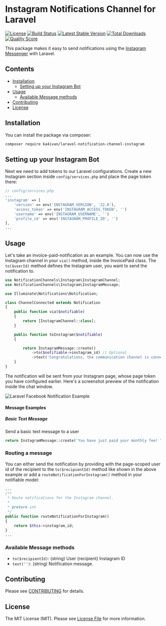 # Instagram Notifications Channel for Laravel

[![License](https://img.shields.io/packagist/l/ka4ivan/laravel-notification-channel-instagram.svg?style=for-the-badge)](https://packagist.org/packages/ka4ivan/laravel-notification-channel-instagram)
[![Build Status](https://img.shields.io/github/stars/ka4ivan/laravel-notification-channel-instagram.svg?style=for-the-badge)](https://github.com/ka4ivan/laravel-notification-channel-instagram)
[![Latest Stable Version](https://img.shields.io/packagist/v/ka4ivan/laravel-notification-channel-instagram.svg?style=for-the-badge)](https://packagist.org/packages/ka4ivan/laravel-notification-channel-instagram)
[![Total Downloads](https://img.shields.io/packagist/dt/ka4ivan/laravel-notification-channel-instagram.svg?style=for-the-badge)](https://packagist.org/packages/ka4ivan/laravel-notification-channel-instagram)
[![Quality Score](https://img.shields.io/scrutinizer/g/ka4ivan/laravel-notification-channel-instagram.svg?style=for-the-badge)](https://scrutinizer-ci.com/g/ka4ivan/laravel-notification-channel-instagram/?branch=main)

This package makes it easy to send notifications using the [Instagram Messenger](https://developers.facebook.com/docs/instagram-platform) with Laravel.

## Contents

- [Installation](#installation)
    - [Setting up your Instagram Bot](#setting-up-your-instagram-bot)
- [Usage](#usage)
    - [Available Message methods](#available-message-methods)
- [Contributing](#contributing)
- [License](#license)


## Installation

You can install the package via composer:

``` bash
composer require ka4ivan/laravel-notification-channel-instagram
```

## Setting up your Instagram Bot

Next we need to add tokens to our Laravel configurations. Create a new Instagram section inside `config/services.php` and place the page token there:

```php
// config/services.php
...
'instagram' => [
    'version' => env('INSTAGRAM_VERSION', '22.0'),
    'access_token' => env('INSTAGRAM_ACCESS_TOKEN', '')
    'username' => env('INSTAGRAM_USERNAME', '')
    'profile_id' => env('INSTAGRAM_PROFILE_ID', '')
],
...
```

## Usage

Let's take an invoice-paid-notification as an example.
You can now use the Instagram channel in your `via()` method, inside the InvoicePaid class. The `to($userId)` method defines the Instagram user, you want to send the notification to.


```php
use NotificationChannels\Instagram\InstagramChannel;
use NotificationChannels\Instagram\InstagramMessage;

use Illuminate\Notifications\Notification;

class ChannelConnected extends Notification
{
    public function via($notifiable)
    {
        return [InstagramChannel::class];
    }

    public function toInstagram($notifiable)
    {

        return InstagramMessage::create()
            ->to($notifiable->instagram_id) // Optional
            ->text('Congratulations, the communication channel is connected');
    }
}
```

The notification will be sent from your Instagram page, whose page token you have configured earlier. Here's a screenshot preview of the notification inside the chat window.

![Laravel Facebook Notification Example](https://cloud.githubusercontent.com/assets/1915268/17666125/58d6b66c-631c-11e6-9380-0400832b2e48.png)

#### Message Examples

##### Basic Text Message

Send a basic text message to a user
```php
return InstagramMessage::create('You have just paid your monthly fee! Thanks');
```

### Routing a message

You can either send the notification by providing with the page-scoped user id of the recipient to the `to($recipientId)` method like shown in the above example or add a `routeNotificationForInstagram()` method in your notifiable model:

```php
...
/**
 * Route notifications for the Instagram channel.
 *
 * @return int
 */
public function routeNotificationForInstagram()
{
    return $this->instagram_id;
}
...
```

### Available Message methods

- `to($recipientId)`: (string) User (recipient) Instagram ID
- `text('')`: (string) Notification message.

## Contributing

Please see [CONTRIBUTING](CONTRIBUTING.md) for details.
## License

The MIT License (MIT). Please see [License File](LICENSE.md) for more information.
